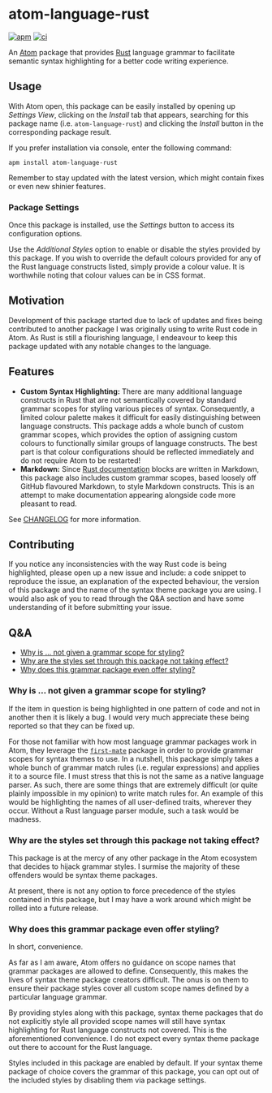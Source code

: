 # atom-language-rust

[![apm][apm-badge]][apm]
[![ci][ci-badge]][ci]

An [Atom][] package that provides [Rust][] language grammar to facilitate
semantic syntax highlighting for a better code writing experience.

## Usage

With Atom open, this package can be easily installed by opening up
_Settings View_, clicking on the _Install_ tab that appears, searching for
this package name (i.e. `atom-language-rust`) and clicking the _Install_
button in the corresponding package result.

If you prefer installation via console, enter the following command:

```
apm install atom-language-rust
```

Remember to stay updated with the latest version, which might contain fixes
or even new shinier features.

### Package Settings

Once this package is installed, use the _Settings_ button to access its
configuration options.

Use the _Additional Styles_ option to enable or disable the styles provided
by this package. If you wish to override the default colours provided for
any of the Rust language constructs listed, simply provide a colour value.
It is worthwhile noting that colour values can be in CSS format.

## Motivation

Development of this package started due to lack of updates and fixes being
contributed to another package I was originally using to write Rust code in
Atom. As Rust is still a flourishing language, I endeavour to keep this
package updated with any notable changes to the language.

## Features

- **Custom Syntax Highlighting:** There are many additional language constructs
  in Rust that are not semantically covered by standard grammar scopes for
  styling various pieces of syntax. Consequently, a limited colour palette
  makes it difficult for easily distinguishing between language constructs.
  This package adds a whole bunch of custom grammar scopes, which provides
  the option of assigning custom colours to functionally similar groups of
  language constructs. The best part is that colour configurations should be
  reflected immediately and do not require Atom to be restarted!
- **Markdown:** Since [Rust documentation] blocks are written in Markdown,
  this package also includes custom grammar scopes, based loosely off GitHub
  flavoured Markdown, to style Markdown constructs. This is an attempt to make
  documentation appearing alongside code more pleasant to read.

See [CHANGELOG] for more information.

## Contributing

If you notice any inconsistencies with the way Rust code is being highlighted,
please open up a new issue and include: a code snippet to reproduce the issue,
an explanation of the expected behaviour, the version of this package and the
name of the syntax theme package you are using. I would also ask of you to read
through the Q&A section and have some understanding of it before submitting
your issue.

## Q&A

- [Why is ... not given a grammar scope for styling?][Q1]
- [Why are the styles set through this package not taking effect?][Q2]
- [Why does this grammar package even offer styling?][Q3]

[Q1]: #why-is-not-given-a-grammar-scope-for-styling
[Q2]: #why-are-the-styles-set-through-this-package-not-taking-effect
[Q3]: #why-does-this-grammar-package-even-offer-styling

### Why is ... not given a grammar scope for styling?

If the item in question is being highlighted in one pattern of code and not in
another then it is likely a bug. I would very much appreciate these being
reported so that they can be fixed up.

For those not familiar with how most language grammar packages work in Atom,
they leverage the [`first-mate`][first-mate] package in order to provide
grammar scopes for syntax themes to use. In a nutshell, this package simply
takes a whole bunch of grammar match rules (i.e. regular expressions) and
applies it to a source file. I must stress that this is not the same as a
native language parser. As such, there are some things that are extremely
difficult (or quite plainly impossible in my opinion) to write match rules for.
An example of this would be highlighting the names of all user-defined traits,
wherever they occur. Without a Rust language parser module, such a task would
be madness.

### Why are the styles set through this package not taking effect?

This package is at the mercy of any other package in the Atom ecosystem that
decides to hijack grammar styles. I surmise the majority of these offenders
would be syntax theme packages.

At present, there is not any option to force precedence of the styles contained
in this package, but I may have a work around which might be rolled into a
future release.

### Why does this grammar package even offer styling?

In short, convenience.

As far as I am aware, Atom offers no guidance on scope names that grammar
packages are allowed to define. Consequently, this makes the lives of syntax
theme package creators difficult. The onus is on them to ensure their package
styles cover all custom scope names defined by a particular language grammar.

By providing styles along with this package, syntax theme packages that do not
explicitly style all provided scope names will still have syntax highlighting
for Rust language constructs not covered. This is the aforementioned
convenience. I do not expect every syntax theme package out there to account
for the Rust language.

Styles included in this package are enabled by default. If your syntax theme
package of choice covers the grammar of this package, you can opt out of
the included styles by disabling them via package settings.

[apm]: https://atom.io/packages/atom-language-rust
[apm-badge]: https://img.shields.io/apm/v/atom-language-rust.svg?style=flat-square
[atom]: https://atom.io/
[changelog]: CHANGELOG.md
[ci]: https://travis-ci.org/miqid/atom-language-rust
[ci-badge]: https://img.shields.io/travis/miqid/atom-language-rust/master.svg?style=flat-square
[first-mate]: https://atom.github.io/first-mate/
[rust]: https://www.rust-lang.org/
[rust documentation]: https://doc.rust-lang.org/book/documentation.html
